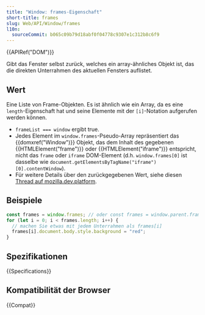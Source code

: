 ```yaml
---
title: "Window: frames-Eigenschaft"
short-title: frames
slug: Web/API/Window/frames
l10n:
  sourceCommit: b065c09b79d18abf0f04778c9307e1c312b8c6f9
---
```


{{APIRef("DOM")}}

Gibt das Fenster selbst zurück, welches ein array-ähnliches Objekt ist, das die direkten Unterrahmen des aktuellen Fensters auflistet.

## Wert

Eine Liste von Frame-Objekten. Es ist ähnlich wie ein Array, da es eine `length`-Eigenschaft hat und seine Elemente mit der `[i]`-Notation aufgerufen werden können.

- `frameList === window` ergibt true.
- Jedes Element im `window.frames`-Pseudo-Array repräsentiert das {{domxref("Window")}} Objekt, das dem Inhalt des gegebenen {{HTMLElement("frame")}} oder {{HTMLElement("iframe")}} entspricht, nicht das `frame` oder `iframe` DOM-Element (d.h. `window.frames[0]` ist dasselbe wie `document.getElementsByTagName("iframe")[0].contentWindow`).
- Für weitere Details über den zurückgegebenen Wert, siehe diesen [Thread auf mozilla.dev.platform](https://groups.google.com/g/mozilla.dev.platform/c/VijG80aFnU8).

## Beispiele

```js
const frames = window.frames; // oder const frames = window.parent.frames;
for (let i = 0; i < frames.length; i++) {
  // machen Sie etwas mit jedem Unterrahmen als frames[i]
  frames[i].document.body.style.background = "red";
}
```

## Spezifikationen

{{Specifications}}

## Kompatibilität der Browser

{{Compat}}
